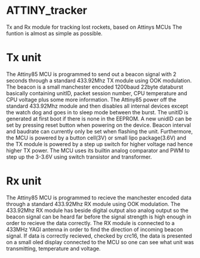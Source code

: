# ATTINY_tracker
Tx and Rx module for tracking lost rockets, based on Attinys MCUs
The funtion is almost as simple as possible.

# Tx unit
The Attiny85 MCU is programmed to send out a beacon signal with 2 seconds through a standard 433.92Mhz TX module using OOK modulation.
The beacon is a small manchester encoded 1200baud 22byte databurst basically containing unitID, packet session number, CPU temperature and CPU voltage plus some more information. The Attiny85 power off the standard 433.92Mhz module and then disables all internal devices except the watch dog and goes in to sleep mode between the burst. The unitID is generated at first boot if there is none in the EEPROM. A new unidID can be set by pressing reset button when powering on the device. Beacon interval and baudrate can currently only be set when flashing the unit.
Furthermore, the MCU is powered by a button cell(3V) or small lipo package(3.6V) and the TX module is powered by a step up switch for higher voltage nad hence higher TX power. The MCU uses its builtin analog comparator and PWM to step up the 3-3.6V using switch transistor and transformer.

# Rx unit
The Attiny85 MCU is programmed to recieve the manchester encoded data through a standard 433.92Mhz RX module using OOK modulation.
The 433.92Mhz RX module has beside digital output also analog output so the beacon signal can be heard far before the signal strength is high enough in order to recieve the data correctly. The RX module is connected to a 433MHz YAGI antenna in order to find the direction of incoming beacon signal.
If data is correctly recieved, checked by crc16, the data is presented on a small oled display connected to the MCU so one can see what unit was transmitting, temperature and voltage.
